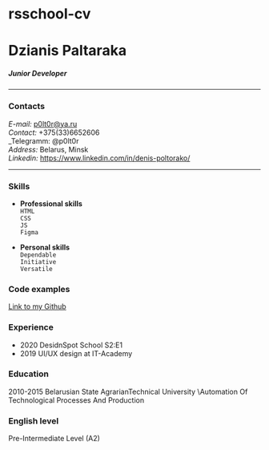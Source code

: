 # rsschool-cv

# Dzianis Paltaraka
##### _Junior Developer_

***********************
### Contacts
_E-mail:_ p0lt0r@ya.ru \
_Contact:_ +375(33)6652606 \
_Telegramm: @p0lt0r \
_Address:_ Belarus, Minsk \
_Linkedin:_ https://www.linkedin.com/in/denis-poltorako/
***********************

### Skills
* __Professional skills__ \
     `HTML` \
     `CSS` \
     `JS` \
     `Figma` 


* __Personal skills__ \
    `Dependable` \
    `Initiative` \
    `Versatile` 

### Code examples
[Link to my Github](https://github.com/POLTOR92/rsschool-cv) 

### Experience
* 2020 DesidnSpot School S2:E1
* 2019 UI/UX design at IT-Academy

### Education
2010-2015 Belarusian State AgrarianTechnical University \Automation Of Technological Processes And Production


### English level 
Pre-Intermediate Level (A2)
